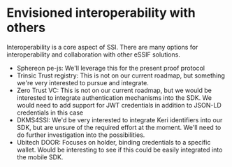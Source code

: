 # Envisioned interoperability with others

Interoperability is a core aspect of SSI. There are many options for interoperability and collaboration with other eSSIF solutions.

- Sphereon pe-js: We'll leverage this for the present proof protocol
- Trinsic Trust registry: This is not on our current roadmap, but something we're very interested to pursue and integrate.
- Zero Trust VC: This is not on our current roadmap, but we would be interested to integrate authentication mechanisms into the SDK. We would need to add support for JWT credentials in addition to JSON-LD credentials in this case
- DKMS4SSI: We'd be very interested to integrate Keri identifiers into our SDK, but are unsure of the required effort at the moment. We'll need to do further investigation into the possibilities.
- Ubitech DOOR: Focuses on holder, binding credentials to a specific wallet. Would be interesting to see if this could be easily integrated into the mobile SDK.
